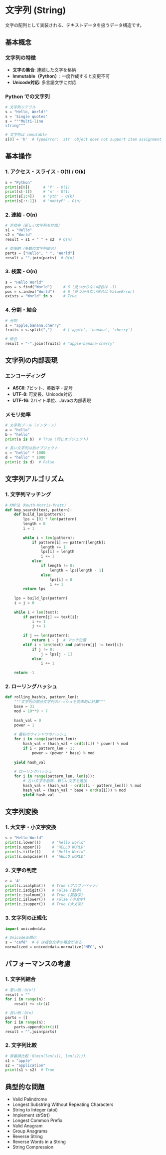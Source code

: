 # 文字列 (String)

文字の配列として実装される、テキストデータを扱うデータ構造です。

## 基本概念

### 文字列の特徴
- **文字の集合**: 連続した文字を格納
- **Immutable（Python）**: 一度作成すると変更不可
- **Unicode対応**: 多言語文字に対応

### Python での文字列
```python
# 文字列リテラル
s = "Hello, World!"
s = 'Single quotes'
s = """Multi-line
string"""

# 文字列は immutable
s[0] = 'h'  # TypeError: 'str' object does not support item assignment
```

## 基本操作

### 1. アクセス・スライス - O(1) / O(k)
```python
s = "Python"
print(s[0])      # 'P' - O(1)
print(s[-1])     # 'n' - O(1)
print(s[1:4])    # 'yth' - O(k)
print(s[::-1])   # 'nohtyP' - O(n)
```

### 2. 連結 - O(n)
```python
# 非効率（新しい文字列を作成）
s1 = "Hello"
s2 = "World"
result = s1 + " " + s2  # O(n)

# 効率的（多数の文字列結合）
parts = ["Hello", " ", "World"]
result = "".join(parts)  # O(n)
```

### 3. 検索 - O(n)
```python
s = "Hello World"
pos = s.find("World")     # 6 (見つからない場合は -1)
pos = s.index("World")    # 6 (見つからない場合は ValueError)
exists = "World" in s     # True
```

### 4. 分割・結合
```python
# 分割
s = "apple,banana,cherry"
fruits = s.split(",")     # ['apple', 'banana', 'cherry']

# 結合
result = "-".join(fruits) # "apple-banana-cherry"
```

## 文字列の内部表現

### エンコーディング
- **ASCII**: 7ビット、英数字・記号
- **UTF-8**: 可変長、Unicode対応
- **UTF-16**: 2バイト単位、Javaの内部表現

### メモリ効率
```python
# 文字列プール（インターン）
a = "hello"
b = "hello"
print(a is b)  # True (同じオブジェクト)

# 長い文字列は別オブジェクト
c = "hello" * 1000
d = "hello" * 1000
print(c is d)  # False
```

## 文字列アルゴリズム

### 1. 文字列マッチング
```python
# KMP法（Knuth-Morris-Pratt）
def kmp_search(text, pattern):
    def build_lps(pattern):
        lps = [0] * len(pattern)
        length = 0
        i = 1
        
        while i < len(pattern):
            if pattern[i] == pattern[length]:
                length += 1
                lps[i] = length
                i += 1
            else:
                if length != 0:
                    length = lps[length - 1]
                else:
                    lps[i] = 0
                    i += 1
        return lps
    
    lps = build_lps(pattern)
    i = j = 0
    
    while i < len(text):
        if pattern[j] == text[i]:
            i += 1
            j += 1
        
        if j == len(pattern):
            return i - j  # マッチ位置
        elif i < len(text) and pattern[j] != text[i]:
            if j != 0:
                j = lps[j - 1]
            else:
                i += 1
    
    return -1
```

### 2. ローリングハッシュ
```python
def rolling_hash(s, pattern_len):
    """文字列の部分文字列のハッシュを効率的に計算"""
    base = 31
    mod = 10**9 + 7
    
    hash_val = 0
    power = 1
    
    # 最初のウィンドウのハッシュ
    for i in range(pattern_len):
        hash_val = (hash_val + ord(s[i]) * power) % mod
        if i < pattern_len - 1:
            power = (power * base) % mod
    
    yield hash_val
    
    # ローリングハッシュ
    for i in range(pattern_len, len(s)):
        # 古い文字を削除、新しい文字を追加
        hash_val = (hash_val - ord(s[i - pattern_len])) % mod
        hash_val = (hash_val * base + ord(s[i])) % mod
        yield hash_val
```

## 文字列変換

### 1. 大文字・小文字変換
```python
s = "Hello World"
print(s.lower())     # "hello world"
print(s.upper())     # "HELLO WORLD"
print(s.title())     # "Hello World"
print(s.swapcase())  # "hELLO wORLD"
```

### 2. 文字の判定
```python
c = 'A'
print(c.isalpha())   # True (アルファベット)
print(c.isdigit())   # False (数字)
print(c.isalnum())   # True (英数字)
print(c.islower())   # False (小文字)
print(c.isupper())   # True (大文字)
```

### 3. 文字列の正規化
```python
import unicodedata

# Unicode正規化
s = "café"  # é は複合文字の場合がある
normalized = unicodedata.normalize('NFC', s)
```

## パフォーマンスの考慮

### 1. 文字列結合
```python
# 悪い例：O(n²)
result = ""
for i in range(n):
    result += str(i)

# 良い例：O(n)
parts = []
for i in range(n):
    parts.append(str(i))
result = "".join(parts)
```

### 2. 文字列比較
```python
# 辞書順比較：O(min(len(s1), len(s2)))
s1 = "apple"
s2 = "application"
print(s1 < s2)  # True
```

## 典型的な問題
- Valid Palindrome
- Longest Substring Without Repeating Characters
- String to Integer (atoi)
- Implement strStr()
- Longest Common Prefix
- Valid Anagram
- Group Anagrams
- Reverse String
- Reverse Words in a String
- String Compression